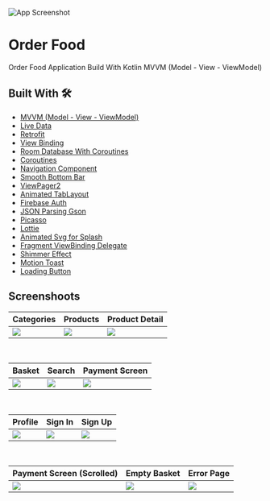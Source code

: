 ![App Screenshot](https://github.com/muratozturk5/Kotlin-MVVM-Example/blob/master/Screenshots/banner.png)


# Order Food

Order Food Application Build With Kotlin MVVM (Model - View - ViewModel)


## Built With 🛠

- [MVVM (Model - View - ViewModel)](https://developer.android.com/topic/architecture)
- [Live Data](https://developer.android.com/topic/libraries/architecture/livedata)
- [Retrofit](https://square.github.io/retrofit)
- [View Binding](https://developer.android.com/topic/libraries/view-binding)
- [Room Database With Coroutines](https://developer.android.com/training/data-storage/room)
- [Coroutines](https://developer.android.com/kotlin/coroutines)
- [Navigation Component](https://developer.android.com/guide/navigation/navigation-getting-started)
- [Smooth Bottom Bar](https://github.com/ibrahimsn98/SmoothBottomBar)
- [ViewPager2](https://developer.android.com/jetpack/androidx/releases/viewpager2)
- [Animated TabLayout](https://github.com/Droppers/AnimatedBottomBar)
- [Firebase Auth](https://firebase.google.com/docs/auth?authuser=0)
- [JSON Parsing Gson](https://github.com/google/gson)
- [Picasso](https://square.github.io/picasso/)
- [Lottie](https://github.com/LottieFiles/lottie-android)
- [Animated Svg for Splash](https://github.com/jaredrummler/AnimatedSvgView)
- [Fragment ViewBinding Delegate](https://github.com/Zhuinden/fragmentviewbindingdelegate-kt)
- [Shimmer Effect](https://github.com/facebook/shimmer-android)
- [Motion Toast](https://github.com/Spikeysanju/MotionToast)
- [Loading Button](https://github.com/leandroBorgesFerreira/LoadingButtonAndroid)

## Screenshoots

Categories | Products | Product Detail
--- | --- | --- |
![](https://github.com/muratozturk5/Kotlin-MVVM-Example/blob/master/Screenshots/categories.png) | ![](https://github.com/muratozturk5/Kotlin-MVVM-Example/blob/master/Screenshots/products.png) | ![](https://github.com/muratozturk5/Kotlin-MVVM-Example/blob/master/Screenshots/product_detail.png)

</br>

Basket | Search | Payment Screen
--- | --- | --- |
![](https://github.com/muratozturk5/Kotlin-MVVM-Example/blob/master/Screenshots/basket.png) | ![](https://github.com/muratozturk5/Kotlin-MVVM-Example/blob/master/Screenshots/search.png) | ![](https://github.com/muratozturk5/Kotlin-MVVM-Example/blob/master/Screenshots/payment_screen.png)

</br>

Profile | Sign In | Sign Up
--- | --- | --- |
![](https://github.com/muratozturk5/Kotlin-MVVM-Example/blob/master/Screenshots/profile.png) | ![](https://github.com/muratozturk5/Kotlin-MVVM-Example/blob/master/Screenshots/sign_in.png) | ![](https://github.com/muratozturk5/Kotlin-MVVM-Example/blob/master/Screenshots/sign_up.png)

</br>

Payment Screen (Scrolled) | Empty Basket | Error Page
--- | --- | --- |
![](https://github.com/muratozturk5/Kotlin-MVVM-Example/blob/master/Screenshots/payment_screen_scrolled.png) | ![](https://github.com/muratozturk5/Kotlin-MVVM-Example/blob/master/Screenshots/empty_basket.png) | ![](https://github.com/muratozturk5/Kotlin-MVVM-Example/blob/master/Screenshots/error.png)
